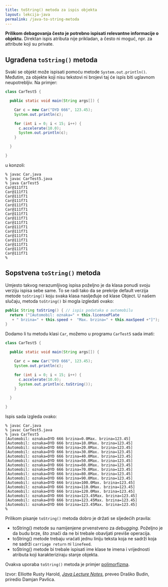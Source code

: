 ```yaml
---
title: toString() metoda za ispis objekta
layout: lekcija-java
permalink: /java-to-string-metoda
---
```


**Prilikom debagovanja često je potrebno ispisati relevantne informacije o objektu.** Direktan ispis atributa nije prikladan, a često ni moguć, npr. za attribute koji su private.

## Ugrađena `toString()` metoda

Svaki se objekt može ispisati pomoću metode `System.out.println()`. Međutim, za objekte koji nisu tekstovi ni brojevi taj će ispis biti uglavnom neupotrebljiv. Na primjer:

```java
class CarTest5 {

  public static void main(String args[]) {

    Car c = new Car("DYD 666", 123.45);
    System.out.println(c);

    for (int i = 0; i < 15; i++) {
      c.accelerate(10.0);
      System.out.println(c);
    }

  }

}
```

u konzoli:
```
% javac Car.java
% javac CarTest5.java
% java CarTest5
Car@111f71
Car@111f71
Car@111f71
Car@111f71
Car@111f71
Car@111f71
Car@111f71
Car@111f71
Car@111f71
Car@111f71
Car@111f71
Car@111f71
Car@111f71
Car@111f71
Car@111f71
Car@111f71
%
```

## Sopstvena `toString()` metoda

Umjesto takvog nerazumljivog ispisa poželjno je da klasa ponudi svoju verziju ispisa sebe same. To se radi tako da se prekrije default verzija metode `toString()` koju svaka klasa nasljeđuje od klase Object. U našem slučaju, metoda `toString()` bi mogla izgledati ovako:

```java
public String toString() { // ispis podataka o automobilu
  return ("[Automobil: oznaka=" + this.licensePlate
   + " brzina=" + this.speed +  "Max. brzina=" + this.maxSpeed +"]");
}
```

Dodamo li tu metodu klasi `Car`, možemo u programu `CarTest5` sada imati:

```java
class CarTest5 {

  public static void main(String args[]) {

    Car c = new Car("DYD 666", 123.45);
    System.out.println(c);

    for (int i = 0; i < 15; i++) {
      c.accelerate(10.0);
      System.out.println(c.toString());
    }

  }

}
```

Ispis sada izgleda ovako:

```
% javac Car.java
% javac CarTest5.java
% java CarTest5
[Automobil: oznaka=DYD 666 brzina=0.0Max. brzina=123.45]
[Automobil: oznaka=DYD 666 brzina=10.0Max. brzina=123.45]
[Automobil: oznaka=DYD 666 brzina=20.0Max. brzina=123.45]
[Automobil: oznaka=DYD 666 brzina=30.0Max. brzina=123.45]
[Automobil: oznaka=DYD 666 brzina=40.0Max. brzina=123.45]
[Automobil: oznaka=DYD 666 brzina=50.0Max. brzina=123.45]
[Automobil: oznaka=DYD 666 brzina=60.0Max. brzina=123.45]
[Automobil: oznaka=DYD 666 brzina=70.0Max. brzina=123.45]
[Automobil: oznaka=DYD 666 brzina=80.0Max. brzina=123.45]
[Automobil: oznaka=DYD 666 brzina=90.0Max. brzina=123.45]
[Automobil: oznaka=DYD 666 brzina=100.0Max. brzina=123.45]
[Automobil: oznaka=DYD 666 brzina=110.0Max. brzina=123.45]
[Automobil: oznaka=DYD 666 brzina=120.0Max. brzina=123.45]
[Automobil: oznaka=DYD 666 brzina=123.45Max. brzina=123.45]
[Automobil: oznaka=DYD 666 brzina=123.45Max. brzina=123.45]
[Automobil: oznaka=DYD 666 brzina=123.45Max. brzina=123.45]
%
```

Prilikom pisanje `toString()` metoda dobro je držati se sljedećih pravila:
- toString() metode su namijenjene prvenstveno za *debugging*. Poželjno je da budu brze, što znači da ne bi trebale obavljati previše operacija.
- toString() metode trebaju vraćati jednu liniju teksta koja ne sadrži koja ne sadrži `carriage return` ni `linefeed`.
- toString() metode bi trebale ispisati ime klase te imena i vrijednosti atributa koji karakteriziraju stanje objekta.

Ovakva uporaba `toString()` metoda je primjer [polimorfizma](/polimorfizam).

Izvor: Elliotte Rusty Harold, *[Java Lecture Notes](//www.cafeaulait.org/course/index.html)*, preveo Draško Budin, priredio Damjan Pavlica.
